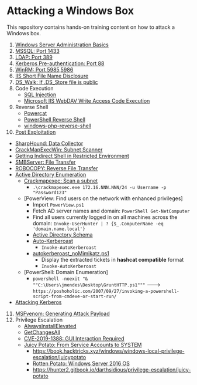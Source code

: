 # Attacking a Windows Box

This repository contains hands-on training content on how to attack a Windows box.

1. [Windows Server Administration Basics](windows_server_administration_basics/README.md)
2. [MSSQL: Port 1433](mssql_1443/README.md)
3. [LDAP: Port 389](ldap_389/README.md)
4. [Kerberos Pre-authentication: Port 88](kerberos_preauthentication/README.md)
5. [WinRM: Port 5985,5986](winrm_5985/README.md)
6. [IIS Short File Name Disclosure](iis/README.md)
7. [DS_Walk: If .DS_Store file is public](ds_walk/README.md)
8. Code Execution
   * [SQL Injection](https://resources.infosecinstitute.com/anatomy-of-an-attack-gaining-reverse-shell-from-sql-injection/)
   * [Microsoft IIS WebDAV Write Access Code Execution](https://www.rapid7.com/db/modules/exploit/windows/iis/iis_webdav_upload_asp)
9. Reverse Shell
   * [Powercat](reverse_shell/reverse_shell_powercat/README.md)
   * [PowerShell Reverse Shell](reverse_shell/powershell_reverse_shell/README.md)
   * [windows-php-reverse-shell](https://raw.githubusercontent.com/Dhayalanb/windows-php-reverse-shell/master/Reverse%20Shell.php)
10. [Post Exploitation](windows_post_exploitation/README.md)
   
   * [SharpHound: Data Collector](windows_post_exploitation/sharphound/README.md)
   * [CrackMapExecWin: Subnet Scanner](windows_post_exploitation/crackmapexecwin/README.md)
   * [Getting Indirect Shell in Restricted Environment](windows_post_exploitation/indirect_shell/README.md)
   * [SMBServer: File Transfer](windows_post_exploitation/file_transfer_smbserver/README.md)
   * [ROBOCOPY: Reverse File Transfer](windows_post_exploitation/reverse_file_transfer/README.md)
   * [Active Directory Enumeration](windows_post_exploitation/active_directory_enumeration/README.md)
     * [Crackmapexec: Scan a subnet](https://info.varonis.com/hubfs/docs/whitepapers/en/ebook_pen_testing_031317.pdf?hsLang=en)
       * `.\crackmapexec.exe 172.16.NNN.NNN/24 -u Username -p "Password123"`
     * [PowerView: Find users on the network with enhanced privileges]
       * Import `PowerView.ps1`
       * Fetch AD server names and domain: `PowerShell Get-NetComputer`
       * Find all users currently logged in on all machines across the domain: `Invoke-UserHunter | ? {$_.ComputerName -eq 'domain.name.local'}`
       * [Active Directory Schema](https://docs.microsoft.com/en-gb/windows/win32/adschema/c-organizationalperson?redirectedfrom=MSDN)
       * [Auto-Kerberoast](https://github.com/xan7r/kerberoast)
         * `Invoke-AutoKerberoast`
       * [autokerberoast_noMimikatz.ps1](https://github.com/xan7r/kerberoast/blob/master/autokerberoast_noMimikatz.ps1)
         * Display the extracted tickets in **hashcat compatible** format
         * `Invoke-AutoKerberoast`
     * [PowerShell: Domain Enumeration]
       * `powershell -noexit "& ""C:\Users\jmendes\Desktop\GruntHTTP.ps1"""` ---> `https://poshoholic.com/2007/09/27/invoking-a-powershell-script-from-cmdexe-or-start-run/`
   * [Attacking Kerberos](windows_post_exploitation/attacking_kerberos/README.md)

11. [MSFvenom: Generating Attack Payload](generating_attack_payload/README.md)
12. Privilege Escalation
    * [AlwaysInstallElevated](privilege_escalation/alwaysinstallelevated/README.md)
    * [GetChangesAll](privilege_escalation/getchangesall/README.md)
    * [CVE-2019-1388: GUI Interaction Required](https://github.com/jas502n/CVE-2019-1388)
    * [Juicy Potato: From Service Accounts to SYSTEM](privilege_escalation/juicy_potato/README.md)
      * https://book.hacktricks.xyz/windows/windows-local-privilege-escalation/juicypotato
      * [Rotten Potato: Windows Server 2016 OS](https://foxglovesecurity.com/2016/09/26/rotten-potato-privilege-escalation-from-service-accounts-to-system/)
      * https://hunter2.gitbook.io/darthsidious/privilege-escalation/juicy-potato
